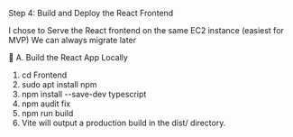 Step 4: Build and Deploy the React Frontend

I chose to Serve the React frontend on the same EC2 instance (easiest for MVP)
We can always migrate later

🧱 A. Build the React App Locally

1. cd Frontend
2. sudo apt install npm
2. npm install --save-dev typescript
3. npm audit fix
4. npm run build
5. Vite will output a production build in the dist/ directory.

